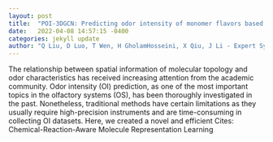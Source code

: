 ```yaml
---
layout: post
title:  "POI-3DGCN: Predicting odor intensity of monomer flavors based on three-dimensionally embedded graph convolutional network"
date:   2022-04-08 14:57:15 -0400
categories: jekyll update
author: "Q Liu, D Luo, T Wen, H GholamHosseini, X Qiu, J Li - Expert Systems with , 2022"
---
```

The relationship between spatial information of molecular topology and odor characteristics has received increasing attention from the academic community. Odor intensity (OI) prediction, as one of the most important topics in the olfactory systems (OS), has been thoroughly investigated in the past. Nonetheless, traditional methods have certain limitations as they usually require high-precision instruments and are time-consuming in collecting OI datasets. Here, we created a novel and efficient Cites: Chemical-Reaction-Aware Molecule Representation Learning